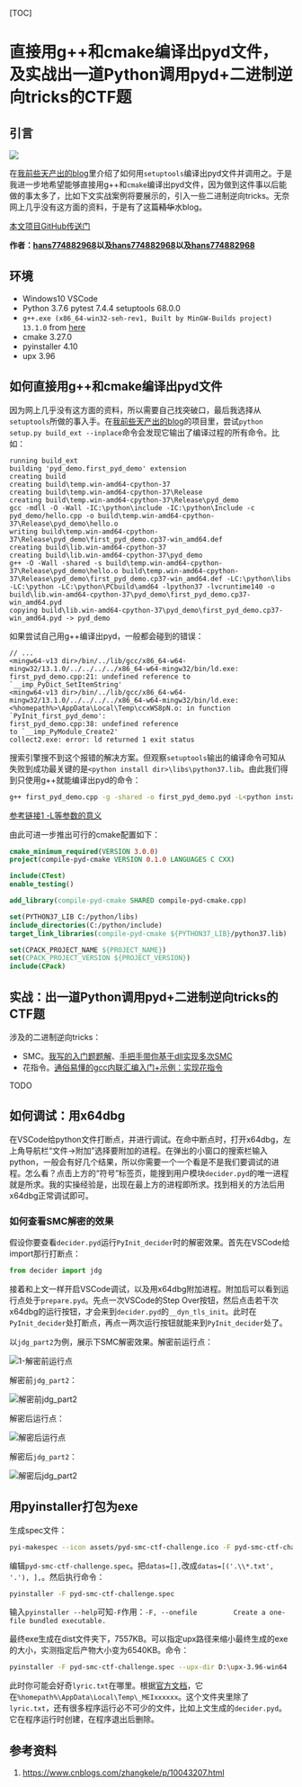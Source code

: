 [TOC]



# 直接用g++和cmake编译出pyd文件，及实战出一道Python调用pyd+二进制逆向tricks的CTF题

## 引言

![](./README_assets/0-谁会二进制逆向.jpg)

在[我前些天产出的blog](https://www.52pojie.cn/thread-1923720-1-1.html)里介绍了如何用`setuptools`编译出pyd文件并调用之。于是我进一步地希望能够直接用g++和`cmake`编译出pyd文件，因为做到这件事以后能做的事太多了，比如下文实战案例将要展示的，引入一些二进制逆向tricks。无奈网上几乎没有这方面的资料，于是有了这篇~~精华~~水blog。

[本文项目GitHub传送门](https://github.com/Hans774882968/pyd-smc-ctf-challenge)

**作者：[hans774882968](https://blog.csdn.net/hans774882968)以及[hans774882968](https://juejin.cn/user/1464964842528888)以及[hans774882968](https://www.52pojie.cn/home.php?mod=space&uid=1906177)**

## 环境

- Windows10 VSCode
- Python 3.7.6 pytest 7.4.4 setuptools 68.0.0
- `g++.exe (x86_64-win32-seh-rev1, Built by MinGW-Builds project) 13.1.0` from [here](https://whitgit.whitworth.edu/tutorials/installing_mingw_64)
- cmake 3.27.0
- pyinstaller 4.10
- upx 3.96

## 如何直接用g++和cmake编译出pyd文件

因为网上几乎没有这方面的资料，所以需要自己找突破口，最后我选择从`setuptools`所做的事入手。在[我前些天产出的blog](https://www.52pojie.cn/thread-1923720-1-1.html)的项目里，尝试`python setup.py build_ext --inplace`命令会发现它输出了编译过程的所有命令。比如：

```
running build_ext
building 'pyd_demo.first_pyd_demo' extension
creating build
creating build\temp.win-amd64-cpython-37
creating build\temp.win-amd64-cpython-37\Release
creating build\temp.win-amd64-cpython-37\Release\pyd_demo
gcc -mdll -O -Wall -IC:\python\include -IC:\python\Include -c pyd_demo/hello.cpp -o build\temp.win-amd64-cpython-37\Release\pyd_demo\hello.o
writing build\temp.win-amd64-cpython-37\Release\pyd_demo\first_pyd_demo.cp37-win_amd64.def
creating build\lib.win-amd64-cpython-37
creating build\lib.win-amd64-cpython-37\pyd_demo
g++ -O -Wall -shared -s build\temp.win-amd64-cpython-37\Release\pyd_demo\hello.o build\temp.win-amd64-cpython-37\Release\pyd_demo\first_pyd_demo.cp37-win_amd64.def -LC:\python\libs -LC:\python -LC:\python\PCbuild\amd64 -lpython37 -lvcruntime140 -o build\lib.win-amd64-cpython-37\pyd_demo\first_pyd_demo.cp37-win_amd64.pyd
copying build\lib.win-amd64-cpython-37\pyd_demo\first_pyd_demo.cp37-win_amd64.pyd -> pyd_demo
```

如果尝试自己用g++编译出pyd，一般都会碰到的错误：

```
// ...
<mingw64-v13 dir>/bin/../lib/gcc/x86_64-w64-mingw32/13.1.0/../../../../x86_64-w64-mingw32/bin/ld.exe: first_pyd_demo.cpp:21: undefined reference to `__imp_PyDict_SetItemString'
<mingw64-v13 dir>/bin/../lib/gcc/x86_64-w64-mingw32/13.1.0/../../../../x86_64-w64-mingw32/bin/ld.exe: <%homepath%>\AppData\Local\Temp\ccxWS8pN.o: in function `PyInit_first_pyd_demo':
first_pyd_demo.cpp:38: undefined reference 
to `__imp_PyModule_Create2'
collect2.exe: error: ld returned 1 exit status
```

搜索引擎搜不到这个报错的解决方案。但观察`setuptools`输出的编译命令可知从失败到成功最关键的是`<python install dir>\libs\python37.lib`。由此我们得到只使用g++就能编译出pyd的命令：

```bash
g++ first_pyd_demo.cpp -g -shared -o first_pyd_demo.pyd -L<python install dir>\libs -I<python install dir>\include -lpython37
```

[参考链接1 -L等参数的意义](https://www.cnblogs.com/zhangkele/p/10043207.html)

由此可进一步推出可行的cmake配置如下：

```cmake
cmake_minimum_required(VERSION 3.0.0)
project(compile-pyd-cmake VERSION 0.1.0 LANGUAGES C CXX)

include(CTest)
enable_testing()

add_library(compile-pyd-cmake SHARED compile-pyd-cmake.cpp)

set(PYTHON37_LIB C:/python/libs)
include_directories(C:/python/include)
target_link_libraries(compile-pyd-cmake ${PYTHON37_LIB}/python37.lib)

set(CPACK_PROJECT_NAME ${PROJECT_NAME})
set(CPACK_PROJECT_VERSION ${PROJECT_VERSION})
include(CPack)
```

## 实战：出一道Python调用pyd+二进制逆向tricks的CTF题

涉及的二进制逆向tricks：

- SMC。[我写的入门题题解](https://www.52pojie.cn/thread-1667202-1-1.html)、[手把手带你基于dll实现多次SMC](https://www.52pojie.cn/thread-1780843-1-1.html)
- 花指令。[通俗易懂的gcc内联汇编入门+示例：实现花指令](https://www.52pojie.cn/thread-1695068-1-1.html)

TODO

## 如何调试：用x64dbg

在VSCode给python文件打断点，并进行调试。在命中断点时，打开x64dbg，左上角导航栏“文件->附加”选择要附加的进程。在弹出的小窗口的搜索栏输入python，一般会有好几个结果，所以你需要一个一个看是不是我们要调试的进程。怎么看？点击上方的“符号”标签页，能搜到用户模块`decider.pyd`的唯一进程就是所求。我的实操经验是，出现在最上方的进程即所求。找到相关的方法后用x64dbg正常调试即可。

### 如何查看SMC解密的效果

假设你要查看`decider.pyd`运行`PyInit_decider`时的解密效果。首先在VSCode给import那行打断点：

```python
from decider import jdg
```

接着和上文一样开启VSCode调试，以及用x64dbg附加进程。附加后可以看到运行点处于`prepare.pyd`。先点一次VSCode的Step Over按钮，然后点击若干次x64dbg的运行按钮，才会来到`decider.pyd`的`__dyn_tls_init`。此时在`PyInit_decider`处打断点，再点一两次运行按钮就能来到`PyInit_decider`处了。

以`jdg_part2`为例，展示下SMC解密效果。解密前运行点：

![1-解密前运行点](./README_assets/1-解密前运行点.jpg)

解密前`jdg_part2`：

![解密前jdg_part2](./README_assets/2-解密前jdg_part2.jpg)

解密后运行点：

![解密后运行点](./README_assets/3-解密后运行点.jpg)

解密后`jdg_part2`：

![解密后jdg_part2](./README_assets/4-解密后jdg_part2.jpg)

## 用pyinstaller打包为exe

生成spec文件：

```bash
pyi-makespec --icon assets/pyd-smc-ctf-challenge.ico -F pyd-smc-ctf-challenge.py
```

编辑`pyd-smc-ctf-challenge.spec`。把`datas=[],`改成`datas=[('.\\*.txt', '.'), ],`。然后执行命令：

```bash
pyinstaller -F pyd-smc-ctf-challenge.spec
```

输入`pyinstaller --help`可知`-F`作用：`-F, --onefile         Create a one-file bundled executable.`

最终exe生成在dist文件夹下，7557KB。可以指定upx路径来缩小最终生成的exe的大小，实测指定后产物大小变为6540KB。命令：

```bash
pyinstaller -F pyd-smc-ctf-challenge.spec --upx-dir D:\upx-3.96-win64
```

此时你可能会好奇`lyric.txt`在哪里。根据[官方文档](https://pyinstaller.org/en/v4.10/operating-mode.html#how-the-one-file-program-works)，它在`%homepath%\AppData\Local\Temp\_MEIxxxxxx`。这个文件夹里除了`lyric.txt`，还有很多程序运行必不可少的文件，比如上文生成的`decider.pyd`。它在程序运行时创建，在程序退出后删除。

## 参考资料

1. https://www.cnblogs.com/zhangkele/p/10043207.html